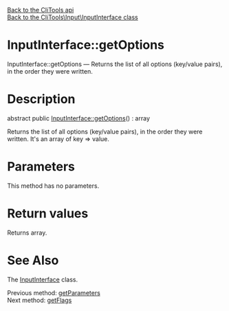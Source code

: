 [Back to the CliTools api](https://github.com/lingtalfi/CliTools/blob/master/doc/api/CliTools.md)<br>
[Back to the CliTools\Input\InputInterface class](https://github.com/lingtalfi/CliTools/blob/master/doc/api/CliTools/Input/InputInterface.md)


InputInterface::getOptions
================



InputInterface::getOptions — Returns the list of all options (key/value pairs), in the order they were written.




Description
================


abstract public [InputInterface::getOptions](https://github.com/lingtalfi/CliTools/blob/master/doc/api/CliTools/Input/InputInterface/getOptions.md)() : array




Returns the list of all options (key/value pairs), in the order they were written.
It's an array of key => value.




Parameters
================

This method has no parameters.


Return values
================

Returns array.







See Also
================

The [InputInterface](https://github.com/lingtalfi/CliTools/blob/master/doc/api/CliTools/Input/InputInterface.md) class.

Previous method: [getParameters](https://github.com/lingtalfi/CliTools/blob/master/doc/api/CliTools/Input/InputInterface/getParameters.md)<br>Next method: [getFlags](https://github.com/lingtalfi/CliTools/blob/master/doc/api/CliTools/Input/InputInterface/getFlags.md)<br>

